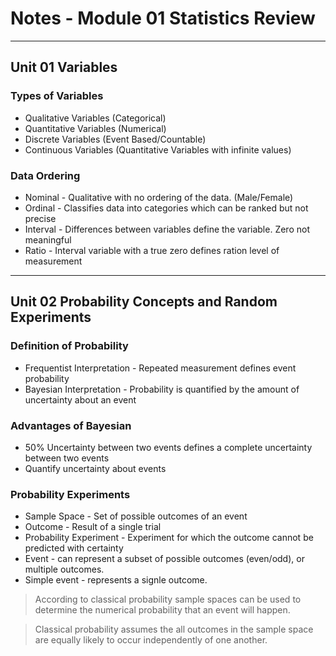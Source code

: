 # Notes - Module 01 Statistics Review
---

## Unit 01 Variables
### Types of Variables
- Qualitative Variables (Categorical)
- Quantitative Variables (Numerical)
- Discrete Variables (Event Based/Countable)
- Continuous Variables (Quantitative Variables with infinite values)

### Data Ordering
- Nominal - Qualitative with no ordering of the data. (Male/Female)
- Ordinal - Classifies data into categories which can be ranked but not precise
- Interval - Differences between variables define the variable. Zero not meaningful
- Ratio - Interval variable with a true zero defines ration level of measurement
---

## Unit 02 Probability Concepts and Random Experiments
### Definition of Probability
- Frequentist Interpretation - Repeated measurement defines event probability
- Bayesian Interpretation - Probability is quantified by the amount of uncertainty about an event

### Advantages of Bayesian
- 50% Uncertainty between two events defines a complete uncertainty between two events
- Quantify uncertainty about events

### Probability Experiments
- Sample Space - Set of possible outcomes of an event
- Outcome - Result of a single trial
- Probability Experiment - Experiment for which the outcome cannot be predicted with certainty
- Event - can represent a subset of possible outcomes (even/odd), or multiple outcomes.
- Simple event - represents a signle outcome.

> According to classical probability sample spaces can be used to determine the numerical probability that an event will happen.

> Classical probability assumes the all outcomes in the sample space are equally likely to occur independently of one another.
